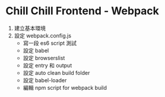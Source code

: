 # Chill Chill Frontend - Webpack

1. 建立基本環境
2. 設定 webpack.config.js
   - 寫一段 es6 script 測試
   - 設定 babel
   - 設定 browserslist
   - 設定 entry 和 output
   - 設定 auto clean build folder
   - 設定 babel-loader
   - 編輯 npm script for webpack build
